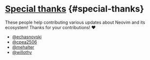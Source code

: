 # [Special thanks](#special-thanks) {#special-thanks}

These people help contributing various updates about Neovim and its ecosystem! Thanks for your contributions! ❤️

- [@echasnovski](https://github.com/echasnovski)
- [@cpea2506](https://github.com/cpea2506)
- [@mehalter](https://github.com/mehalter)
- [@willothy](https://github.com/willothy)